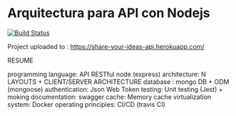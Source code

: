 # Arquitectura para API con Nodejs

[![Build Status](https://travis-ci.org/rebaza951/rest-architecture-api.svg?branch=master)](https://travis-ci.org/github/rebaza951/rest-architecture-api/)

Project uploaded to : https://share-your-ideas-api.herokuapp.com/

RESUME

programming language: API RESTful node (express)
architecture: N LAYOUTS + CLIENT/SERVER ARCHITECTURE
database : mongo DB + ODM (mongoose)
authentication: Json Web Token
testing: Unit testing (Jest) + moking
documentation: swagger
cache: Memory cache
virtualization system: Docker
operating principles: CI/CD (travis CI)
